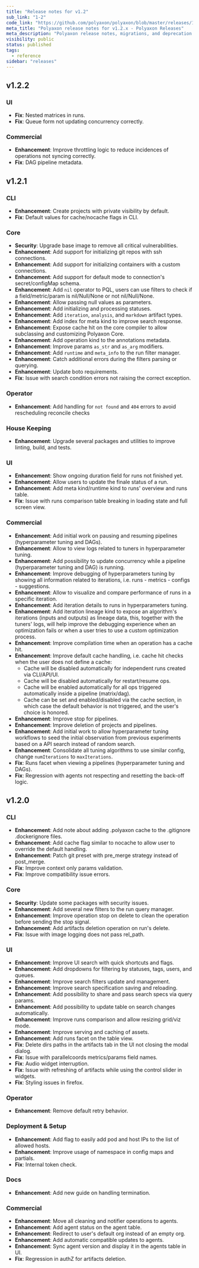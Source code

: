 ```yaml
---
title: "Release notes for v1.2"
sub_link: "1-2"
code_link: "https://github.com/polyaxon/polyaxon/blob/master/releases/1-2.md"
meta_title: "Polyaxon release notes for v1.2.x - Polyaxon Releases"
meta_description: "Polyaxon release notes, migrations, and deprecation notes for v1.2.x."
visibility: public
status: published
tags:
  - reference
sidebar: "releases"
---
```


## v1.2.2

### UI

 * **Fix**: Nested matrices in runs.
 * **Fix**: Queue form not updating concurrency correctly.

### Commercial

 * **Enhancement**: Improve throttling logic to reduce incidences of operations not syncing correctly.
 * **Fix**: DAG pipeline metadata.

## v1.2.1

### CLI

 * **Enhancement**: Create projects with private visibility by default.
 * **Fix**: Default values for cache/nocache flags in CLI.

### Core

 * **Security**: Upgrade base image to remove all critical vulnerabilities.
 * **Enhancement**: Add support for initializing git repos with ssh connections.
 * **Enhancement**: Add support for initializing containers with a custom connections.
 * **Enhancement**: Add support for default mode to connection's secret/configMap schema.
 * **Enhancement**: Add `nil` operator to PQL, users can use filters to check if a field/metric/param is nil/Null/None or not nil/Null/None.
 * **Enhancement**: Allow passing null values as parameters.
 * **Enhancement**: Add initializing and processing statuses.
 * **Enhancement**: Add `iteration`, `analysis`, and `markdown` artifact types.
 * **Enhancement**: Add index for meta kind to improve search response.
 * **Enhancement**: Expose cache hit on the core compiler to allow subclassing and customizing Polyaxon Core.
 * **Enhancement**: Add operation kind to the annotations metadata.
 * **Enhancement**: Improve params `as_str` and `as_arg` modifiers.
 * **Enhancement**: Add `runtime` and `meta_info` to the run filter manager.
 * **Enhancement**: Catch additional errors during the filters parsing or querying.
 * **Enhancement**: Update boto requirements.
 * **Fix**: Issue with search condition errors not raising the correct exception.

### Operator

 * **Enhancement**: Add handling for `not found` and `404` errors to avoid rescheduling reconcile checks

### House Keeping

 * **Enhancement**: Upgrade several packages and utilities to improve linting, build, and tests.

### UI

 * **Enhancement**: Show ongoing duration field for runs not finished yet.
 * **Enhancement**: Allow users to update the finale status of a run.
 * **Enhancement**: Add meta kind/runtime kind to runs' overview and runs table.
 * **Fix**: Issue with runs comparison table breaking in loading state and full screen view.

### Commercial

 * **Enhancement**: Add initial work on pausing and resuming pipelines (hyperparameter tuning and DAGs).
 * **Enhancement**: Allow to view logs related to tuners in hyperparameter tuning.
 * **Enhancement**: Add possibility to update concurrency while a pipeline (hyperparameter tuning and DAG) is running.
 * **Enhancement**: Improve debugging of hyperparameters tuning by showing all information related to iterations, i.e. runs - metrics - configs - suggestions.
 * **Enhancement**: Allow to visualize and compare performance of runs in a specific iteration.
 * **Enhancement**: Add iteration details to runs in hyperparameters tuning.
 * **Enhancement**: Add iteration lineage kind to expose an algorithm's iterations (inputs and outputs) as lineage data,
    this, together with the tuners' logs, will help improve the debugging experience when an optimization fails or when a user tries to use a custom optimization process.
 * **Enhancement**: Improve compilation time when an operation has a cache hit.
 * **Enhancement**: Improve default cache handling, i.e. cache hit checks when the user does not define a cache:
   * Cache will be disabled automatically for independent runs created via CLI/API/UI.
   * Cache will be disabled automatically for restart/resume ops.
   * Cache will be enabled automatically for all ops triggered automatically inside a pipeline (matrix/dag).
   * Cache can be set and enabled/disabled via the cache section, in which case the default behavior is not triggered, and the user's choice is honored.
 * **Enhancement**: Improve stop for pipelines.
 * **Enhancement**: Improve deletion of projects and pipelines.
 * **Enhancement**: Add initial work to allow hyperparameter tuning workflows to seed the initial observation from previous experiments based on a API search instead of random search.
 * **Enhancement**: Consolidate all tuning algorithms to use similar config, change `numIterations` to `maxIterations`.
 * **Fix**: Runs facet when viewing a pipelines (hyperparameter tuning and DAGs).
 * **Fix**: Regression with agents not respecting and resetting the back-off logic.

## v1.2.0

### CLI

 * **Enhancement**: Add note about adding .polyaxon cache to the .gitignore .dockerignore files.
 * **Enhancement**: Add cache flag similar to nocache to allow user to override the default handling.
 * **Enhancement**: Patch git preset with pre_merge strategy instead of post_merge.
 * **Fix**: Improve context only params validation.
 * **Fix**: Improve compatibility issue errors.

### Core

 * **Security**: Update some packages with security issues.
 * **Enhancement**: Add several new filters to the run query manager.
 * **Enhancement**: Improve operation stop on delete to clean the operation before sending the stop signal.
 * **Enhancement**: Add artifacts deletion operation on run's delete.
 * **Fix**: Issue with image logging does not pass rel_path.

### UI

 * **Enhancement**: Improve UI search with quick shortcuts and flags.
 * **Enhancement**: Add dropdowns for filtering by statuses, tags, users, and queues.
 * **Enhancement**: Improve search filters update and management.
 * **Enhancement**: Improve search specification saving and reloading.
 * **Enhancement**: Add possibility to share and pass search specs via query params.
 * **Enhancement**: Add possibility to update table on search changes automatically.
 * **Enhancement**: Improve runs comparison and allow resizing grid/viz mode.
 * **Enhancement**: Improve serving and caching of assets.
 * **Enhancement**: Add runs facet on the table view.
 * **Fix**: Delete dirs paths in the artifacts tab in the UI not closing the modal dialog.
 * **Fix**: Issue with parallelcoords metrics/params field names.
 * **Fix**: Audio widget interruption.
 * **Fix**: Issue with refreshing of artifacts while using the control slider in widgets.
 * **Fix**: Styling issues in firefox.

### Operator

 * **Enhancement**: Remove default retry behavior.

### Deployment & Setup

 * **Enhancement**: Add flag to easily add pod and host IPs to the list of allowed hosts.
 * **Enhancement**: Improve usage of namespace in config maps and partials.
 * **Fix**: Internal token check.

### Docs

 * **Enhancement**: Add new guide on handling termination.

### Commercial

 * **Enhancement**: Move all cleaning and notifier operations to agents.
 * **Enhancement**: Add agent status on the agent table.
 * **Enhancement**: Redirect to user's default org instead of an empty org.
 * **Enhancement**: Add automatic compatible updates to agents.
 * **Enhancement**: Sync agent version and display it in the agents table in UI.
 * **Fix**: Regression in authZ for artifacts deletion.
